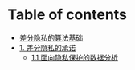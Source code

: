 # Table of contents

* [差分隐私的算法基础](README.md)
* [1. 差分隐私的承诺](1-the-promise-of-differential-privacy/README.md)
  * [1.1 面向隐私保护的数据分析](1-the-promise-of-differential-privacy/1-1-privacy-preserving-data-analysis.md)
